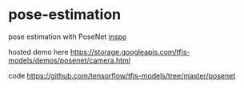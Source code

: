 # pose-estimation

pose estimation with PoseNet [inspo](https://medium.com/tensorflow/real-time-human-pose-estimation-in-the-browser-with-tensorflow-js-7dd0bc881cd5)

hosted demo here https://storage.googleapis.com/tfjs-models/demos/posenet/camera.html

code https://github.com/tensorflow/tfjs-models/tree/master/posenet

